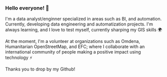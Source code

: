 ### Hello everyone! 👋

I'm a data analyst/enginner specialized in areas such as BI, and automation. Currently, developing data engineering and automatization projects. I'm always learning, and I love to test myself, currently sharping my GIS skills 🌍

At the moment, I'm a volunteer at organizations such as Omdena, Humanitarian OpenStreetMap, and EFC; where I collaborate with an international community of people making a positive impact using technology ⚡

Thanks you to drop by my Github!

<!--
**fserrey/fserrey** is a ✨ _special_ ✨ repository because its `README.md` (this file) appears on your GitHub profile.

Here are some ideas to get you started:

- 🔭 I’m currently working on ...
- 🌱 I’m currently learning ...
- 👯 I’m looking to collaborate on ...
- 🤔 I’m looking for help with ...
- 💬 Ask me about ...
- 📫 How to reach me: ...
- 😄 Pronouns: ...
- ⚡ Fun fact: ...
-->
